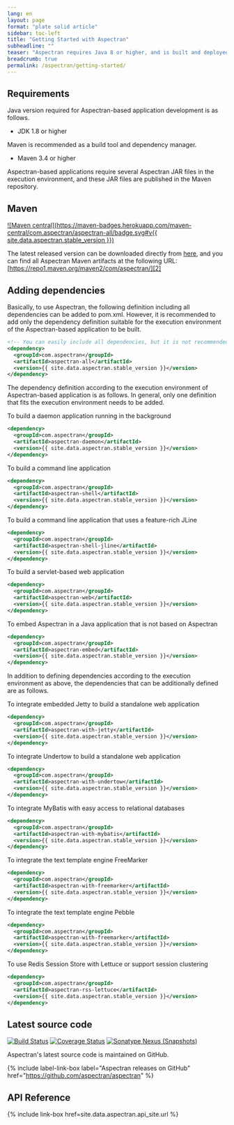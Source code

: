 ```yaml
---
lang: en
layout: page
format: "plate solid article"
sidebar: toc-left
title: "Getting Started with Aspectran"
subheadline: ""
teaser: "Aspectran requires Java 8 or higher, and is built and deployed using Maven."
breadcrumb: true
permalink: /aspectran/getting-started/
---
```


## Requirements

Java version required for Aspectran-based application development is as follows.

* JDK 1.8 or higher

Maven is recommended as a build tool and dependency manager.

* Maven 3.4 or higher

Aspectran-based applications require several Aspectran JAR files in the execution environment, 
and these JAR files are published in the Maven repository.

## Maven

[![Maven central](https://maven-badges.herokuapp.com/maven-central/com.aspectran/aspectran-all/badge.svg#v{{ site.data.aspectran.stable_version }})](https://maven-badges.herokuapp.com/maven-central/com.aspectran/aspectran-all)

The latest released version can be downloaded directly from [here][1],
and you can find all Aspectran Maven artifacts at the following URL:  
[https://repo1.maven.org/maven2/com/aspectran/][2]

## Adding dependencies

Basically, to use Aspectran, the following definition including all dependencies can be added to pom.xml.
However, it is recommended to add only the dependency definition suitable for the execution environment of the Aspectran-based application to be built.

```xml
<!-- You can easily include all dependencies, but it is not recommended. -->
<dependency>
  <groupId>com.aspectran</groupId>
  <artifactId>aspectran-all</artifactId>
  <version>{{ site.data.aspectran.stable_version }}</version>
</dependency>
```

The dependency definition according to the execution environment of Aspectran-based application is as follows.
In general, only one definition that fits the execution environment needs to be added.

To build a daemon application running in the background
```xml
<dependency>
  <groupId>com.aspectran</groupId>
  <artifactId>aspectran-daemon</artifactId>
  <version>{{ site.data.aspectran.stable_version }}</version>
</dependency>
```

To build a command line application
```xml
<dependency>
  <groupId>com.aspectran</groupId>
  <artifactId>aspectran-shell</artifactId>
  <version>{{ site.data.aspectran.stable_version }}</version>
</dependency>
```

To build a command line application that uses a feature-rich JLine
```xml
<dependency>
  <groupId>com.aspectran</groupId>
  <artifactId>aspectran-shell-jline</artifactId>
  <version>{{ site.data.aspectran.stable_version }}</version>
</dependency>
```

To build a servlet-based web application
```xml
<dependency>
  <groupId>com.aspectran</groupId>
  <artifactId>aspectran-web</artifactId>
  <version>{{ site.data.aspectran.stable_version }}</version>
</dependency>
```

To embed Aspectran in a Java application that is not based on Aspectran
```xml
<dependency>
  <groupId>com.aspectran</groupId>
  <artifactId>aspectran-embed</artifactId>
  <version>{{ site.data.aspectran.stable_version }}</version>
</dependency>
```

In addition to defining dependencies according to the execution environment as above, 
the dependencies that can be additionally defined are as follows.

To integrate embedded Jetty to build a standalone web application
```xml
<dependency>
  <groupId>com.aspectran</groupId>
  <artifactId>aspectran-with-jetty</artifactId>
  <version>{{ site.data.aspectran.stable_version }}</version>
</dependency>
```

To integrate Undertow to build a standalone web application
```xml
<dependency>
  <groupId>com.aspectran</groupId>
  <artifactId>aspectran-with-undertow</artifactId>
  <version>{{ site.data.aspectran.stable_version }}</version>
</dependency>
```

To integrate MyBatis with easy access to relational databases
```xml
<dependency>
  <groupId>com.aspectran</groupId>
  <artifactId>aspectran-with-mybatis</artifactId>
  <version>{{ site.data.aspectran.stable_version }}</version>
</dependency>
```

To integrate the text template engine FreeMarker
```xml
<dependency>
  <groupId>com.aspectran</groupId>
  <artifactId>aspectran-with-freemarker</artifactId>
  <version>{{ site.data.aspectran.stable_version }}</version>
</dependency>
```

To integrate the text template engine Pebble
```xml
<dependency>
  <groupId>com.aspectran</groupId>
  <artifactId>aspectran-with-freemarker</artifactId>
  <version>{{ site.data.aspectran.stable_version }}</version>
</dependency>
```

To use Redis Session Store with Lettuce or support session clustering
```xml
<dependency>
  <groupId>com.aspectran</groupId>
  <artifactId>aspectran-rss-lettuce</artifactId>
  <version>{{ site.data.aspectran.stable_version }}</version>
</dependency>
```

[1]: https://search.maven.org/search?q=com.aspectran
[2]: https://repo1.maven.org/maven2/com/aspectran/

## Latest source code

[![Build Status](https://api.travis-ci.com/aspectran/aspectran.svg?branch=master)](https://travis-ci.com/github/aspectran/aspectran)
[![Coverage Status](https://coveralls.io/repos/github/aspectran/aspectran/badge.svg?branch=master)](https://coveralls.io/github/aspectran/aspectran?branch=master)
[![Sonatype Nexus (Snapshots)](https://img.shields.io/nexus/s/https/oss.sonatype.org/com.aspectran/aspectran.svg)](https://oss.sonatype.org/content/repositories/snapshots/com/aspectran/aspectran/)

Aspectran's latest source code is maintained on GitHub.

{% include label-link-box label="Aspectran releases on GitHub" href="https://github.com/aspectran/aspectran" %}

## API Reference

{% include link-box href=site.data.aspectran.api_site.url %}